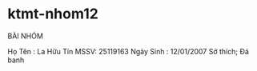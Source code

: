 # ktmt-nhom12
BÀI NHÓM

Họ Tên : La Hữu Tín
MSSV: 25119163
Ngày Sinh : 12/01/2007
Sở thích; Đá banh

